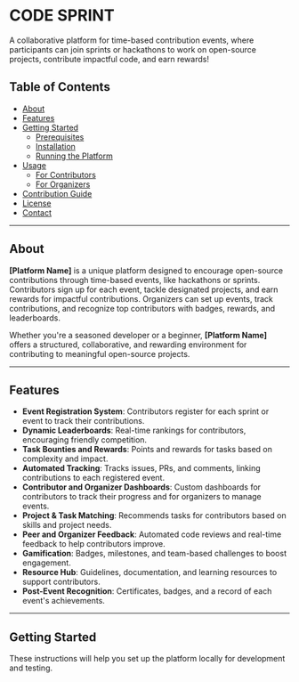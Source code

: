 # CODE SPRINT

A collaborative platform for time-based contribution events, where participants can join sprints or hackathons to work on open-source projects, contribute impactful code, and earn rewards!

## Table of Contents

* [About](#about)
* [Features](#features)
* [Getting Started](#getting-started)
  * [Prerequisites](#prerequisites)
  * [Installation](#installation)
  * [Running the Platform](#running-the-platform)
* [Usage](#usage)
  * [For Contributors](#for-contributors)
  * [For Organizers](#for-organizers)
* [Contribution Guide](#contribution-guide)
* [License](#license)
* [Contact](#contact)

---

## About

**[Platform Name]** is a unique platform designed to encourage open-source contributions through time-based events, like hackathons or sprints. Contributors sign up for each event, tackle designated projects, and earn rewards for impactful contributions. Organizers can set up events, track contributions, and recognize top contributors with badges, rewards, and leaderboards.

Whether you're a seasoned developer or a beginner, **[Platform Name]** offers a structured, collaborative, and rewarding environment for contributing to meaningful open-source projects.

---

## Features

* **Event Registration System**: Contributors register for each sprint or event to track their contributions.
* **Dynamic Leaderboards**: Real-time rankings for contributors, encouraging friendly competition.
* **Task Bounties and Rewards**: Points and rewards for tasks based on complexity and impact.
* **Automated Tracking**: Tracks issues, PRs, and comments, linking contributions to each registered event.
* **Contributor and Organizer Dashboards**: Custom dashboards for contributors to track their progress and for organizers to manage events.
* **Project & Task Matching**: Recommends tasks for contributors based on skills and project needs.
* **Peer and Organizer Feedback**: Automated code reviews and real-time feedback to help contributors improve.
* **Gamification**: Badges, milestones, and team-based challenges to boost engagement.
* **Resource Hub**: Guidelines, documentation, and learning resources to support contributors.
* **Post-Event Recognition**: Certificates, badges, and a record of each event's achievements.

---

## Getting Started

These instructions will help you set up the platform locally for development and testing.


